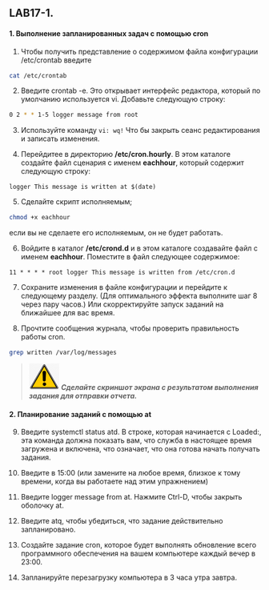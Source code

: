 ## LAB17-1. 

#### 1. Выполнение запланированных задач с помощью cron 

1. Чтобы получить представление о содержимом файла конфигурации /etc/crontab введите
```bash
cat /etc/crontab
```

2. Введите crontab -e. Это открывает интерфейс редактора, который по умолчанию используется vi. Добавьте следующую строку:
```bash
0 2 * * 1-5 logger message from root
```

3. Используйте команду `vi: wq!` Что бы закрыть сеанс редактирования и записать изменения.

4. Перейдитее в директорию **/etc/cron.hourly**. В этом каталоге создайте файл сценария с именем **eachhour**, который содержит следующую строку:
```console
logger This message is written at $(date)
```

5. Сделайте скрипт исполняемым;
```bash
chmod +x eachhour
```
если вы не сделаете его исполняемым, он не будет работать.

6. Войдите в каталог **/etc/crond.d** и в этом каталоге создавайте файл с именем **eachhour**. Поместите в файл следующее содержимое:
```console
11 * * * * root logger This message is written from /etc/cron.d
```

7. Сохраните изменения в файле конфигурации и перейдите к следующему разделу. (Для оптимального эффекта выполните шаг 8 через пару часов.) Или скорректируйте запуск заданий на ближайшее для вас время.

8. Прочтите сообщения журнала, чтобы проверить правильность работы cron.
```bash
grep written /var/log/messages
```
>![Screenshot](../img/scr.png)
***Cделайте скриншот экрана c результатом выполнения задания для отправки отчета.***

#### 2. Планирование заданий с помощью at

9. Введите systemctl status atd. В строке, которая начинается с Loaded:, эта команда должна показать вам, что служба в настоящее время загружена и включена, что означает, что она готова начать получать задания.

10. Введите в 15:00 (или замените на любое время, близкое к тому времени, когда вы работаете над этим упражнением)

11. Введите logger message from at. Нажмите Ctrl-D, чтобы закрыть оболочку at.

12. Введите atq, чтобы убедиться, что задание действительно запланировано.

13. Создайте задание cron, которое будет выполнять обновление всего программного обеспечения на вашем компьютере каждый вечер в 23:00.

14. Запланируйте перезагрузку компьютера в 3 часа утра завтра.
